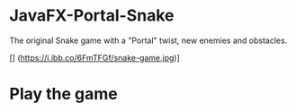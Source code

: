 # JavaFX-Portal-Snake

The original Snake game with a "Portal" twist, new enemies and obstacles.

[![]()] (https://i.ibb.co/6FmTFGf/snake-game.jpg)]

# Play the game
